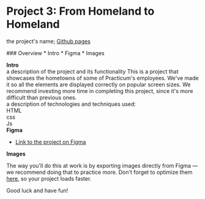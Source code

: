 # Project 3: From Homeland to Homeland
 <p>the project's name; <a href="https://romans1995.github.io/web_project_3/"> Github pages </a></p>
### Overview  
* Intro  
* Figma  
* Images  
  
**Intro**    
  a description of the project and its functionality
This is a project that showcases the hometowns of some of Practicum's employees. We've made it so all the elements are displayed correctly on popular screen sizes. We recommend investing more time in completing this project, since it's more difficult than previous ones.  
  a description of technologies and techniques used:<br>
  HTML <br>
  css<br>
  Js<br>
**Figma**  
  
* [Link to the project on Figma](https://www.figma.com/file/1zCYcflj6BJx5VqOvXU9nb/Sprint-3-From-Homeland-to-Homeland-desktop-mobile?node-id=0%3A1)  
  
**Images**  
  
The way you'll do this at work is by exporting images directly from Figma — we recommend doing that to practice more. Don't forget to optimize them [here](https://tinypng.com/), so your project loads faster. 
  
Good luck and have fun!  
